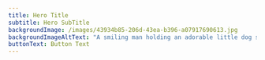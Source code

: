 ```yaml
---
title: Hero Title
subtitle: Hero SubTitle
backgroundImage: /images/43934b85-206d-43ea-b396-a07917690613.jpg
backgroundImageAltText: "A smiling man holding an adorable little dog stands in front of red rock formations"
buttonText: Button Text
---
```


